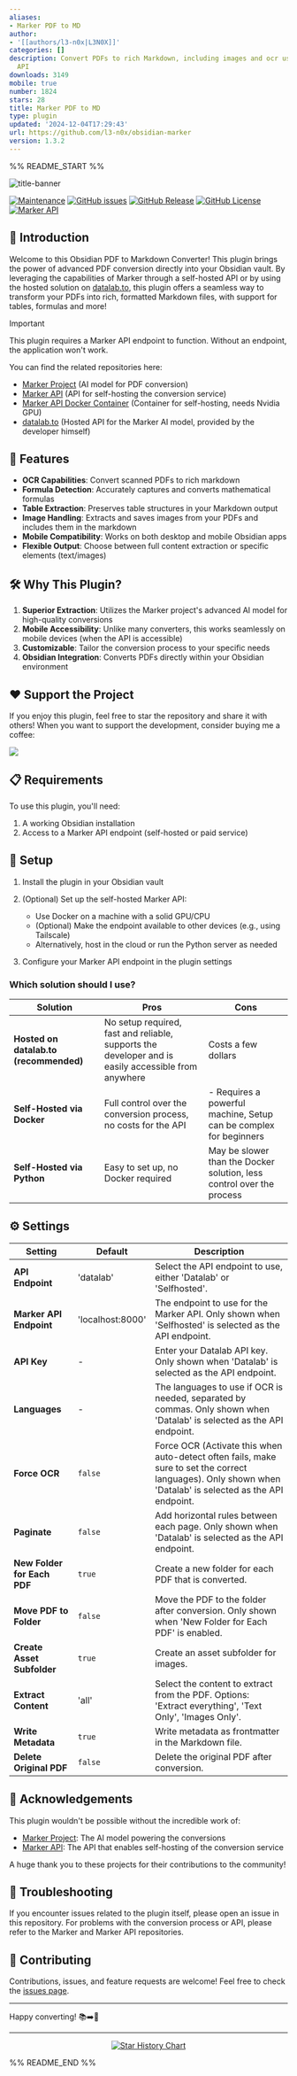 ```yaml
---
aliases:
- Marker PDF to MD
author:
- '[[authors/l3-n0x|L3N0X]]'
categories: []
description: Convert PDFs to rich Markdown, including images and ocr using the Marker
  API
downloads: 3149
mobile: true
number: 1824
stars: 28
title: Marker PDF to MD
type: plugin
updated: '2024-12-04T17:29:43'
url: https://github.com/l3-n0x/obsidian-marker
version: 1.3.2
---
```


%% README_START %%

![title-banner](https://raw.githubusercontent.com/l3-n0x/obsidian-marker/HEAD/assets/title-banner.png)

[![Maintenance](https://img.shields.io/badge/Maintained-yes-a27ded.svg)](https://GitHub.com/L3-N0X/obsidian-marker/graphs/commit-activity)
[![GitHub issues](https://img.shields.io/github/issues/L3-N0X/obsidian-marker.svg?color=a27ded)](https://github.com/L3-N0X/obsidian-marker/issues)
[![GitHub Release](https://img.shields.io/github/v/release/L3-N0X/obsidian-marker?color=a27ded&link=https%3A%2F%2Fgithub.com%2FL3-N0X%2Fobsidian-marker%2Freleases)](https://github.com/L3-N0X/obsidian-marker/releases)
[![GitHub License](https://img.shields.io/github/license/L3-N0X/obsidian-marker?color=a27ded)](https://github.com/L3-N0X/obsidian-marker/blob/master/LICENSE)
[![Marker API](https://img.shields.io/badge/Marker%20API-Required-a27ded.svg)](https://github.com/adithya-s-k/marker-api)

## 🌟 Introduction

Welcome to this Obsidian PDF to Markdown Converter! This plugin brings the power of advanced PDF conversion directly into your Obsidian vault. By leveraging the capabilities of Marker through a self-hosted API or by using the hosted solution on [datalab.to](https://www.datalab.to/), this plugin offers a seamless way to transform your PDFs into rich, formatted Markdown files, with support for tables, formulas and more!

> [!IMPORTANT]
> This plugin requires a Marker API endpoint to function. Without an endpoint, the application won't work.

You can find the related repositories here:

- [Marker Project](https://github.com/VikParuchuri/marker) (AI model for PDF conversion)
- [Marker API](https://github.com/adithya-s-k/marker-api) (API for self-hosting the conversion service)
- [Marker API Docker Container](https://hub.docker.com/r/wirawan/marker-api) (Container for self-hosting, needs Nvidia GPU)
- [datalab.to](https://www.datalab.to/) (Hosted API for the Marker AI model, provided by the developer himself)

## 🚀 Features

- **OCR Capabilities**: Convert scanned PDFs to rich markdown
- **Formula Detection**: Accurately captures and converts mathematical formulas
- **Table Extraction**: Preserves table structures in your Markdown output
- **Image Handling**: Extracts and saves images from your PDFs and includes them in the markdown
- **Mobile Compatibility**: Works on both desktop and mobile Obsidian apps
- **Flexible Output**: Choose between full content extraction or specific elements (text/images)

## 🛠 Why This Plugin?

1. **Superior Extraction**: Utilizes the Marker project's advanced AI model for high-quality conversions
2. **Mobile Accessibility**: Unlike many converters, this works seamlessly on mobile devices (when the API is accessible)
3. **Customizable**: Tailor the conversion process to your specific needs
4. **Obsidian Integration**: Converts PDFs directly within your Obsidian environment

## ♥️ Support the Project

If you enjoy this plugin, feel free to star the repository and share it with others!
When you want to support the development, consider buying me a coffee:

<a href="https://www.buymeacoffee.com/l3n0x"><img src="https://img.buymeacoffee.com/button-api/?slug=l3n0x&font_family=Inter&button_colour=FFDD00"></a>

## 📋 Requirements

To use this plugin, you'll need:

1. A working Obsidian installation
2. Access to a Marker API endpoint (self-hosted or paid service)

## 🔧 Setup

1. Install the plugin in your Obsidian vault
2. (Optional) Set up the self-hosted Marker API:

   - Use Docker on a machine with a solid GPU/CPU
   - (Optional) Make the endpoint available to other devices (e.g., using Tailscale)
   - Alternatively, host in the cloud or run the Python server as needed
3. Configure your Marker API endpoint in the plugin settings

### Which solution should I use?


| Solution                               | Pros                                                                                                | Cons                                                                  |
| ---------------------------------------- | ----------------------------------------------------------------------------------------------------- | ----------------------------------------------------------------------- |
| **Hosted on datalab.to (recommended)** | No setup required, fast and reliable, supports the developer and is easily accessible from anywhere | Costs a few dollars                                                   |
| **Self-Hosted via Docker**             | Full control over the conversion process, no costs for the API                                      | - Requires a powerful machine, Setup can be complex for beginners     |
| **Self-Hosted via Python**             | Easy to set up, no Docker required                                                                  | May be slower than the Docker solution, less control over the process |

## ⚙️ Settings


| Setting                     | Default          | Description                                                                                                                                                |
| ----------------------------- | ------------------ | ------------------------------------------------------------------------------------------------------------------------------------------------------------ |
| **API Endpoint**            | 'datalab'        | Select the API endpoint to use, either 'Datalab' or 'Selfhosted'.                                                                                          |
| **Marker API Endpoint**     | 'localhost:8000' | The endpoint to use for the Marker API. Only shown when 'Selfhosted' is selected as the API endpoint.                                                      |
| **API Key**                 | -                | Enter your Datalab API key. Only shown when 'Datalab' is selected as the API endpoint.                                                                     |
| **Languages**               | -                | The languages to use if OCR is needed, separated by commas. Only shown when 'Datalab' is selected as the API endpoint.                                     |
| **Force OCR**               | `false`          | Force OCR (Activate this when auto-detect often fails, make sure to set the correct languages). Only shown when 'Datalab' is selected as the API endpoint. |
| **Paginate**                | `false`          | Add horizontal rules between each page. Only shown when 'Datalab' is selected as the API endpoint.                                                         |
| **New Folder for Each PDF** | `true`           | Create a new folder for each PDF that is converted.                                                                                                        |
| **Move PDF to Folder**      | `false`          | Move the PDF to the folder after conversion. Only shown when 'New Folder for Each PDF' is enabled.                                                         |
| **Create Asset Subfolder**  | `true`           | Create an asset subfolder for images.                                                                                                                      |
| **Extract Content**         | 'all'            | Select the content to extract from the PDF. Options: 'Extract everything', 'Text Only', 'Images Only'.                                                     |
| **Write Metadata**          | `true`           | Write metadata as frontmatter in the Markdown file.                                                                                                        |
| **Delete Original PDF**     | `false`          | Delete the original PDF after conversion.                                                                                                                  |

## 🙏 Acknowledgements

This plugin wouldn't be possible without the incredible work of:

- [Marker Project](https://github.com/VikParuchuri/marker): The AI model powering the conversions
- [Marker API](https://github.com/adithya-s-k/marker-api): The API that enables self-hosting of the conversion service

A huge thank you to these projects for their contributions to the community!

## 🐛 Troubleshooting

If you encounter issues related to the plugin itself, please open an issue in this repository. For problems with the conversion process or API, please refer to the Marker and Marker API repositories.

## 🤝 Contributing

Contributions, issues, and feature requests are welcome! Feel free to check the [issues page](https://github.com/L3-N0X/obsidian-marker/issues).

---

Happy converting! 📚➡️📝

---

<p align="center">
  <a href="https://l3n0x.eu5.org">
    <img src="https://api.star-history.com/svg?repos=l3-n0x/obsidian-marker&type=Date" alt="Star History Chart">
  </a>
</p>


%% README_END %%